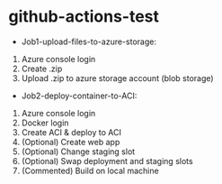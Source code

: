 # github-actions-test
- Job1-upload-files-to-azure-storage:    
1. Azure console login
2. Create .zip
3. Upload .zip to azure storage account (blob storage)
- Job2-deploy-container-to-ACI:
1. Azure console login
2. Docker login
3. Create ACI & deploy to ACI
4. (Optional) Create web app
5. (Optional) Change staging slot
6. (Optional) Swap deployment and staging slots
7. (Commented) Build on local machine

